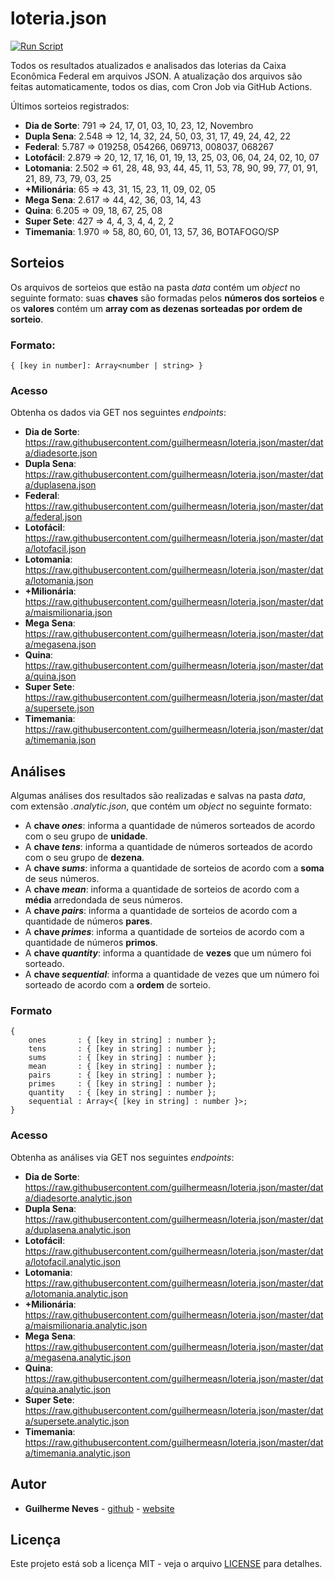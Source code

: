 # loteria.json

[![Run Script](https://github.com/guilhermeasn/loteria.json/actions/workflows/run.yml/badge.svg)](https://github.com/guilhermeasn/loteria.json/actions/workflows/run.yml)

Todos os resultados atualizados e analisados das loterias da Caixa Econômica Federal em arquivos JSON. A atualização dos arquivos são feitas automaticamente, todos os dias, com Cron Job via GitHub Actions.

Últimos sorteios registrados:

 - **Dia de Sorte**: <!--diadesorte-->791 => 24, 17, 01, 03, 10, 23, 12, Novembro
 - **Dupla Sena**: <!--duplasena-->2.548 => 12, 14, 32, 24, 50, 03, 31, 17, 49, 24, 42, 22
 - **Federal**: <!--federal-->5.787 => 019258, 054266, 069713, 008037, 068267
 - **Lotofácil**: <!--lotofacil-->2.879 => 20, 12, 17, 16, 01, 19, 13, 25, 03, 06, 04, 24, 02, 10, 07
 - **Lotomania**: <!--lotomania-->2.502 => 61, 28, 48, 93, 44, 45, 11, 53, 78, 90, 99, 77, 01, 91, 21, 89, 73, 79, 03, 25
 - **+Milionária**: <!--maismilionaria-->65 => 43, 31, 15, 23, 11, 09, 02, 05
 - **Mega Sena**: <!--megasena-->2.617 => 44, 42, 36, 03, 14, 43
 - **Quina**: <!--quina-->6.205 => 09, 18, 67, 25, 08
 - **Super Sete**: <!--supersete-->427 => 4, 4, 3, 4, 4, 2, 2
 - **Timemania**: <!--timemania-->1.970 => 58, 80, 60, 01, 13, 57, 36, BOTAFOGO/SP
 <!-- - **Loteca**: 0 -->

## Sorteios

Os arquivos de sorteios que estão na pasta *data* contém um *object* no seguinte formato: suas **chaves** são formadas pelos **números dos sorteios** e os **valores** contém um **array com as dezenas sorteadas por ordem de sorteio**.

### Formato:

```
{ [key in number]: Array<number | string> }
```

### Acesso

Obtenha os dados via GET nos seguintes *endpoints*:

 - **Dia de Sorte**: https://raw.githubusercontent.com/guilhermeasn/loteria.json/master/data/diadesorte.json
 - **Dupla Sena**: https://raw.githubusercontent.com/guilhermeasn/loteria.json/master/data/duplasena.json
 - **Federal**: https://raw.githubusercontent.com/guilhermeasn/loteria.json/master/data/federal.json
 - **Lotofácil**: https://raw.githubusercontent.com/guilhermeasn/loteria.json/master/data/lotofacil.json
 - **Lotomania**: https://raw.githubusercontent.com/guilhermeasn/loteria.json/master/data/lotomania.json
 - **+Milionária**: https://raw.githubusercontent.com/guilhermeasn/loteria.json/master/data/maismilionaria.json
 - **Mega Sena**: https://raw.githubusercontent.com/guilhermeasn/loteria.json/master/data/megasena.json
 - **Quina**: https://raw.githubusercontent.com/guilhermeasn/loteria.json/master/data/quina.json
 - **Super Sete**: https://raw.githubusercontent.com/guilhermeasn/loteria.json/master/data/supersete.json
 - **Timemania**: https://raw.githubusercontent.com/guilhermeasn/loteria.json/master/data/timemania.json
 <!-- - **Loteca**: https://raw.githubusercontent.com/guilhermeasn/loteria.json/master/data/loteca.json -->
 
## Análises

Algumas análises dos resultados são realizadas e salvas na pasta *data*, com extensão *.analytic.json*, que contém um *object* no seguinte formato:
 - A **chave *ones***: informa a quantidade de números sorteados de acordo com o seu grupo de **unidade**.
 - A **chave *tens***: informa a quantidade de números sorteados de acordo com o seu grupo de **dezena**.
 - A **chave *sums***: informa a quantidade de sorteios de acordo com a **soma** de seus números.
 - A **chave *mean***: informa a quantidade de sorteios de acordo com a **média** arredondada de seus números.
 - A **chave *pairs***: informa a quantidade de sorteios de acordo com a quantidade de números **pares**.
 - A **chave *primes***: informa a quantidade de sorteios de acordo com a quantidade de números **primos**.
 - A **chave *quantity***: informa a quantidade de **vezes** que um número foi sorteado.
 - A **chave *sequential***: informa a quantidade de vezes que um número foi sorteado de acordo com a **ordem** de sorteio.

### Formato

```
{
    ones       : { [key in string] : number };
    tens       : { [key in string] : number };
    sums       : { [key in string] : number };
    mean       : { [key in string] : number };
    pairs      : { [key in string] : number };
    primes     : { [key in string] : number };
    quantity   : { [key in string] : number };
    sequential : Array<{ [key in string] : number }>;
}
```

### Acesso

Obtenha as análises via GET nos seguintes *endpoints*:

 - **Dia de Sorte**: https://raw.githubusercontent.com/guilhermeasn/loteria.json/master/data/diadesorte.analytic.json
 - **Dupla Sena**: https://raw.githubusercontent.com/guilhermeasn/loteria.json/master/data/duplasena.analytic.json
 - **Lotofácil**: https://raw.githubusercontent.com/guilhermeasn/loteria.json/master/data/lotofacil.analytic.json
 - **Lotomania**: https://raw.githubusercontent.com/guilhermeasn/loteria.json/master/data/lotomania.analytic.json
 - **+Milionária**: https://raw.githubusercontent.com/guilhermeasn/loteria.json/master/data/maismilionaria.analytic.json
 - **Mega Sena**: https://raw.githubusercontent.com/guilhermeasn/loteria.json/master/data/megasena.analytic.json
 - **Quina**: https://raw.githubusercontent.com/guilhermeasn/loteria.json/master/data/quina.analytic.json
 - **Super Sete**: https://raw.githubusercontent.com/guilhermeasn/loteria.json/master/data/supersete.analytic.json
 - **Timemania**: https://raw.githubusercontent.com/guilhermeasn/loteria.json/master/data/timemania.analytic.json

## Autor

* **Guilherme Neves** - [github](https://github.com/guilhermeasn/) - [website](https://gn.dev.br/)

## Licença

Este projeto está sob a licença MIT - veja o arquivo [LICENSE](https://github.com/guilhermeasn/loteria.json/blob/master/LICENSE) para detalhes.
